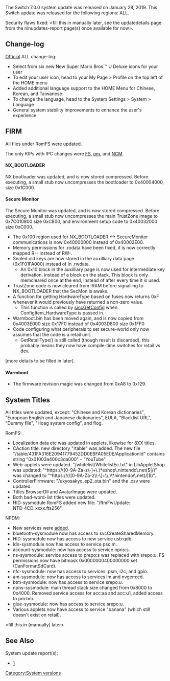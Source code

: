 The Switch 7.0.0 system update was released on January 28, 2019. This
Switch update was released for the following regions: ALL.

Security flaws fixed: \<fill this in manually later, see the
updatedetails page from the ninupdates-report page(s) once available for
now\>.

## Change-log

[Official](https://en-americas-support.nintendo.com/app/answers/detail/a_id/22525/p/897)
ALL change-log:

  - Select from six new New Super Mario Bros.™ U Deluxe icons for your
    user
  - To edit your user icon, head to your My Page \> Profile on the top
    left of the HOME menu
  - Added additional language support to the HOME Menu for Chinese,
    Korean, and Taiwanese
  - To change the language, head to the System Settings \> System \>
    Language
  - General system stability improvements to enhance the user's
    experience

## FIRM

All files under RomFS were updated.

The only KIPs with IPC changes were
[FS](Filesystem%20services.md "wikilink"),
[pm](Process%20Manager%20services.md "wikilink"), and
[NCM](NCM%20services.md "wikilink").

#### NX\_BOOTLOADER

NX bootloader was updated, and is now stored compressed. Before
executing, a small stub now uncompresses the bootloader to 0x40004000,
size 0x1C000.

#### Secure Monitor

The Secure Monitor was updated, and is now stored compressed. Before
executing, a small stub now uncompresses the main TrustZone image to
0x7C010800 size 0xC800, and environment setup code to 0x40032000 size
0xC000.

  - The 0x100 region used for NX\_BOOTLOADER \<-\> SecureMonitor
    communications is now 0x40000000 instead of 0x40002E00.
  - Memory permissions for .rodata have been fixed, it is now correctly
    mapped R-- instead of RW-.
  - Sealed old keys are now stored in the auxilliary data page
    (0x1F01FA000) instead of in .rwdata.
      - An 0x10 block in the auxilliary page is now used for
        intermediate key derivation, instead of a block on the stack.
        This block is only memcleared once at the end, instead of after
        every time it is used.
  - TrustZone code is now cleared from IRAM before signalling to
    NX\_BOOTLOADER that the SecMon is awake.
  - A function for getting HardwareType based on fuses now returns 0xF
    whenever it would previously have returned a non-zero value.
      - This function is called by [smcGetConfig](SMC.md "wikilink")
        when ConfigItem\_HardwareType is passed in.
  - Warmboot.bin has been moved again, and is now copied from 0x4003E000
    size 0x17F0 instead of 0x4003D800 size 0x1FF0
  - Code configuring what peripherals to set secure-world only now
    assumes that the code is a retail unit.
      - GetRetailType() is still called (though result is discarded),
        this probably means they now have compile-time switches for
        retail vs dev.

\[more details to be filled in later\].

#### Warmboot

  - The firmware revision magic was changed from 0xA8 to 0x129.

## System Titles

All titles were updated, except: "Chinese and Korean dictionaries",
"European English and Japanese dictionaries", EULA, "Blacklist URL",
"Dummy file", "Hoag system config", and flog.

RomFS:

  - Localization data etc was updated in applets, likewise for 8XX
    titles.
  - CAction title: new directory "/table" was added. The new file
    "/table/431FA316E20941779452DD0EBFA05E0E/ApplicationId" contains
    string "0x01003a400c3da000" - "YouTube".
  - Web-applets were updated. "/whitelist/WhitelistEc.txt" in
    LibAppletShop was updated:
    "^https://(\[0-9A-Za-z\\-\]+\\.)\*eshop\\.nintendo\\.net($|/)" was
    changed to "^https://(\[0-9A-Za-z\\-\]+\\.)\*nintendo\\.net(/|$)".
  - ControllerFirmware: "/ukyosakyo\_ep2\_ota.bin" and the .csv were
    updated.
  - Titles BrowserDll and AvatarImage were updated.
  - Both bad-word-list titles were updated.
  - HID-sysmodule RomFS added new file: "/ftmFwUpdate:
    NTD\_4CD\_xxxx.fts256".

NPDM:

  - New services were [added](Services%20API.md "wikilink").
  - bluetooth-sysmodule now has access to svcCreateSharedMemory.
  - HID-sysmodule now has access to new service usb:qdb.
  - ldn-sysmodule now has access to service psc:m.
  - account-sysmodule: now has access to service npns:s.
  - ns-sysmodule: service access to prepo:s was replaced with srepo:u.
    FS permissions now have bitmask 0x0000000400000000 set
    (CanFormatSdCard).
  - nfc-sysmodule: now has access to services: psm, i2c, and gpio.
  - am-sysmodule: now has access to services lm and nvgem:cd.
  - btm-sysmodule: now has access to service srepo:u.
  - npns-sysmodule: main thread stack size changed from 0x8000 to
    0x4000. Removed service access for acc:aa and acc:u1, added access
    to pm:bm.
  - glue-sysmodule: now has access to service srepo:u.
  - Various applets now have access to service "banana" (which still
    doesn't exist on retail).

\<fill this in (manually) later\>

## See Also

System update
    report(s):

  - [1](https://yls8.mtheall.com/ninupdates/reports.php?date=01-28-19_07-05-12&sys=hac)

[Category:System versions](Category:System_versions "wikilink")
